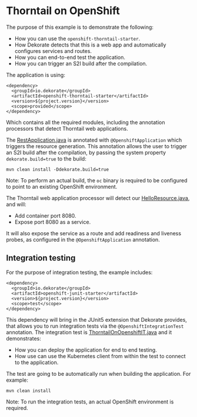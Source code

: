 # Thorntail on OpenShift

The purpose of this example is to demonstrate the following:

- How you can use the `openshift-thorntail-starter`.
- How Dekorate detects that this is a web app and automatically configures services and routes.
- How you can end-to-end test the application.
- How you can trigger an S2I build after the compilation.

The application is using:

    <dependency>
      <groupId>io.dekorate</groupId>
      <artifactId>openshift-thorntail-starter</artifactId>
      <version>${project.version}</version>
      <scope>provided</scope>
    </dependency>

Which contains all the required modules, including the annotation processors that detect Thorntail web applications.

The [RestApplication.java](src/main/java/io/dekorate/example/RestApplication.java) is annotated with `@OpenshiftApplication` which triggers the resource generation.
This annotation allows the user to trigger an S2I build after the compilation, by passing the system property `dekorate.build=true` to the build:

    mvn clean install -Ddekorate.build=true

Note: To perform an actual build, the `oc` binary is required to be configured to point to an existing OpenShift environment.

The Thorntail web application processor will detect our [HelloResource.java](src/main/java/io/dekorate/example/HelloResource.java), and will:

- Add container port 8080.
- Expose port 8080 as a service.

It will also expose the service as a route and add readiness and liveness probes, as configured in the `@OpenshiftApplication` annotation.

## Integration testing

For the purpose of integration testing, the example includes:

    <dependency>
      <groupId>io.dekorate</groupId>
      <artifactId>openshift-junit-starter</artifactId>
      <version>${project.version}</version>
      <scope>test</scope>
    </dependency>

This dependency will bring in the JUnit5 extension that Dekorate provides, that allows you to run integration tests via the `@OpenshiftIntegrationTest` annotation.
The integration test is [ThorntailOnOpenshiftIT.java](src/test/java/io/dekorate/example/ThorntailOnOpenshiftIT.java) and it demonstrates:

- How you can deploy the application for end to end testing.
- How use can use the Kubernetes client from within the test to connect to the application.

The test are going to be automatically run when building the application. For example:

    mvn clean install

Note: To run the integration tests, an actual OpenShift environment is required.
